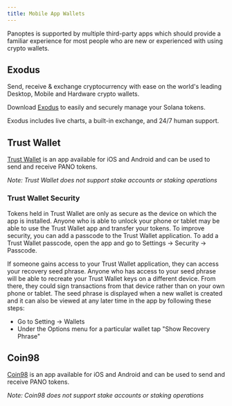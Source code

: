 ```yaml
---
title: Mobile App Wallets
---
```


Panoptes is supported by multiple third-party apps which should provide a familiar
experience for most people who are new or experienced with using crypto wallets.

## Exodus

Send, receive & exchange cryptocurrency with ease on the world's leading Desktop, Mobile and Hardware crypto wallets.

Download [Exodus](https://exodus.com/) to easily and securely manage your Solana tokens.

Exodus includes live charts, a built-in exchange, and 24/7 human support.

## Trust Wallet

[Trust Wallet](https://trustwallet.com/) is an app available for iOS and Android
and can be used to send and receive PANO tokens.

_Note: Trust Wallet does not support stake accounts or staking operations_

### Trust Wallet Security

Tokens held in Trust Wallet are only as secure as the device on which the app is
installed. Anyone who is able to unlock your phone or tablet may be able to
use the Trust Wallet app and transfer your tokens. To improve security,
you can add a passcode to the Trust Wallet application.
To add a Trust Wallet passcode, open the app and go to
Settings -> Security -> Passcode.

If someone gains access to your Trust Wallet application, they can access your
recovery seed phrase.
Anyone who has access to your seed phrase will be able to recreate
your Trust Wallet keys on a different device. From there, they could
sign transactions from that device rather than on your own phone or tablet.
The seed phrase is displayed when a new wallet is created and it can also be
viewed at any later time in the app by following these steps:

- Go to Setting -> Wallets
- Under the Options menu for a particular wallet tap "Show Recovery Phrase"

## Coin98

[Coin98](https://coin98.app/) is an app available for iOS and Android and can
be used to send and receive PANO tokens.

_Note: Coin98 does not support stake accounts or staking operations_

